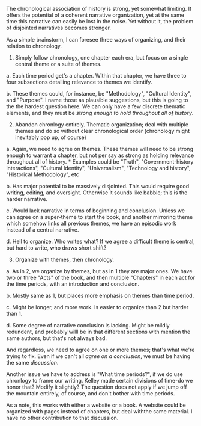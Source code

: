 The chronological association of history is strong, yet somewhat limiting. It offers the potential of a coherent narrative organization, yet at the same time this narrative can easily be lost in the noise. Yet without it, the problem of disjointed narratives becomes stronger.

As a simple brainstorm, I can foresee three ways of organizing, and their relation to chronology.

1. Simply follow chronology, one chapter each era, but focus on a single central theme or a suite of themes.
  
  a. Each time period get's a chapter. Within that chapter, we have three to four subsections detailing relevance to themes we identify.
  
  b. These themes could, for instance, be "Methodology", "Cultural Identity", and "Purpose". I name those as plausible suggestions, but this is going to the the hardest question here. We can only have a few discrete thematic elements, and they must be *strong enough to hold throughout all of history*.

    
2. Abandon chronlogy entirely. Thematic organization; deal with multiple themes and do so without clear chronological order (chronology might inevitably pop up, of course)
  
  a. Again, we need to agree on themes. These themes will need to be strong enough to warrant a chapter, but not per say as strong as holding relevance throughout all of history.
    * Examples could be "Truth", "Government-history interactions", "Cultural Identity", "Universalism", "Technology and history", "Historical Methodology", etc
  
  b. Has major potential to be massively disjointed. This would require good writing, editing, and oversight. Otherwise it sounds like babble; this is the harder narrative.
  
  c. Would lack narrative in terms of beginning and conclusion. Unless we can agree on a super-theme to start the book, and another mirroring theme which somehow links all previous themes, we have an episodic work instead of a central narrative.
  
  d. Hell to organize. Who writes what? If we agree a difficult theme is central, but hard to write, who draws short shift?
  
  
3. Organize with themes, then chronology. 
  
  a. As in 2, we organize by themes, but as in 1 they are major ones. We have two or three "Acts" of the book, and then multiple "Chapters" in each act for the time periods, with an introduction and conclusion.
  
  b. Mostly same as 1, but places more emphasis on themes than time period. 
  
  c. Might be longer, and more work. Is easier to organize than 2 but harder than 1.
  
  d. Some degree of narrative conclusion is lacking. Might be mildly redundent, and probably willl be in that different sections with mention the same authors, but that's not always bad.
   
And regardless, we need to agree on one or more themes; that's what we're trying to fix. Even if we can't all *agree on a conclusion*, we must be having the same *discussion*.

Another issue we have to address is "What time periods?", if we do use chronlogy to frame our writing. Kelley made certain divisions of time-do we honor that? Modify it slightly? The question does not apply if we jump off the mountain entirely, of course, and don't bother with time periods.

As a note, this works with either a website or a book. A website could be organized with pages instead of chapters, but deal withthe same material. I have no other contribution to that discussion.
